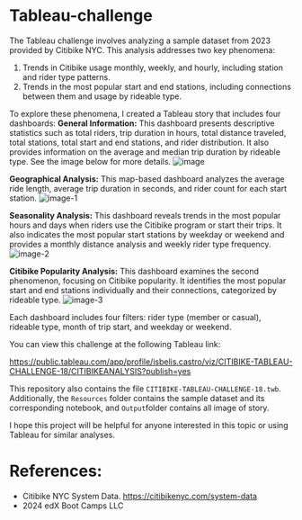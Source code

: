 # Tableau-challenge

The Tableau challenge involves analyzing a sample dataset from 2023 provided by Citibike NYC. This analysis addresses two key phenomena:
1. Trends in Citibike usage monthly, weekly, and hourly, including station and rider type patterns.
2. Trends in the most popular start and end stations, including connections between them and usage by rideable type.

To explore these phenomena, I created a Tableau story that includes four dashboards:
**General Information:** This dashboard presents descriptive statistics such as total riders, trip duration in hours, total distance traveled, total stations, total start and end stations, and rider distribution. It also provides information on the average and median trip duration by rideable type. See the image below for more details.
![image](https://github.com/user-attachments/assets/ef3ef389-1146-4345-b116-8e227643e6f7)


**Geographical Analysis:** This map-based dashboard analyzes the average ride length, average trip duration in seconds, and rider count for each start station.
![image-1](https://github.com/user-attachments/assets/1ca6ba60-c3a7-4f96-9967-33396617b38a)

**Seasonality Analysis:** This dashboard reveals trends in the most popular hours and days when riders use the Citibike program or start their trips. It also indicates the most popular start stations by weekday or weekend and provides a monthly distance analysis and weekly rider type frequency.
![image-2](https://github.com/user-attachments/assets/e255d374-d739-4a1d-8746-54157072c609)


**Citibike Popularity Analysis:** This dashboard examines the second phenomenon, focusing on Citibike popularity. It identifies the most popular start and end stations individually and their connections, categorized by rideable type.
![image-3](https://github.com/user-attachments/assets/732f0274-37d4-4f37-a6e2-25638511533c)


Each dashboard includes four filters: rider type (member or casual), rideable type, month of trip start, and weekday or weekend.

You can view this challenge at the following Tableau link:


https://public.tableau.com/app/profile/isbelis.castro/viz/CITIBIKE-TABLEAU-CHALLENGE-18/CITIBIKEANALYSIS?publish=yes


This repository also contains the file `CITIBIKE-TABLEAU-CHALLENGE-18.twb`. Additionally, the `Resources` folder contains the sample dataset and its corresponding notebook, and `Output`folder contains all image of story. 

I hope this project will be helpful for anyone interested in this topic or using Tableau for similar analyses.

# References: 
 - Citibike NYC System Data. https://citibikenyc.com/system-data
 -  2024 edX Boot Camps LLC

